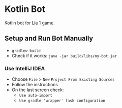 # Kotlin Bot

Kotlin bot for Lia 1 game.

## Setup and Run Bot Manually
* ``` gradlew build ```
* Check if it works: ``` java -jar build/libs/my-bot.jar ```

### Use IntelliJ IDEA
* Choose `File`  > `New` `Project From Existing Sources`
* Follow the instructions
* On the last screen check:
    * `Use auto-import`
    * `Use gradle 'wrapper' task configuration`
